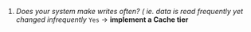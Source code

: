 1. *Does your system make writes often? ( ie. data is read frequently yet changed infrequently*  `Yes` $\rightarrow$ **implement a Cache tier** 